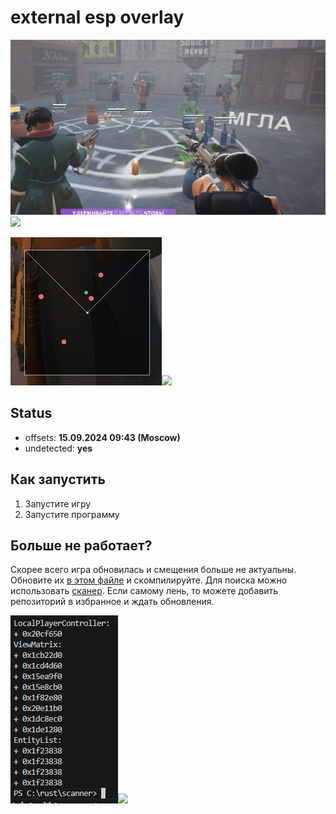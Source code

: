 
# external esp overlay

![](images/preview.png)![](preview)

![](images/radar.png)![](preview)

## Status

- offsets: **15.09.2024 09:43 (Moscow)**
- undetected: **yes**

## Как запустить

1. Запустите игру
2. Запустите программу

## Больше не работает?

Скорее всего игра обновилась и смещения больше не актуальны.
Обновите их [в этом файле](https://github.com/Loara228/deadlock-esp/blob/master/deadlock/Offsets.cs) и скомпилируйте. Для поиска можно использовать [сканер](https://github.com/Loara228/deadlock-esp/blob/master/scanner/src/main.rs).
Если самому лень, то можете добавить репозиторий в избранное и ждать обновления.

![](images/offsets.png)![](offsets)